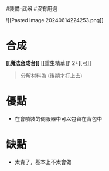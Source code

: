 #裝備-武器 #沒有用過 

![[Pasted image 20240614224253.png]]
# 合成
**[[魔法合成台]]**
[[重生精華]]' 2+[[弓]]
> 分解材料為
	(後期才打上去)
# 優點
- 在會噴裝的伺服器中可以包留在背包中
# 缺點
- 太貴了，基本上不太會做
